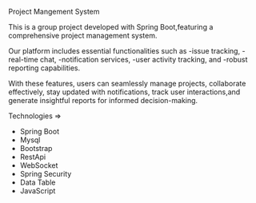Project Mangement System

This is a group project developed with Spring Boot,featuring a comprehensive project management system.

Our platform includes essential functionalities such as 
-issue tracking,
-real-time chat,
-notification services,
-user activity tracking, and 
-robust reporting capabilities.

With these features, users can seamlessly manage projects, collaborate effectively, stay updated with notifications, track user interactions,and generate insightful reports for informed decision-making.

Technologies =>
- Spring Boot
- Mysql
- Bootstrap
- RestApi
- WebSocket
- Spring Security
- Data Table
- JavaScript
